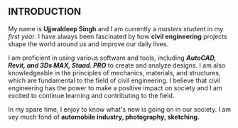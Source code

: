 ## INTRODUCTION

My name is **Ujjwaldeep Singh** and I am currently a *masters student* in my *first year*. I have always been fascinated by how **civil engineering** projects shape the world around us and improve our daily lives.

I am proficient in using various software and tools, including ***AutoCAD, Revit, and 3Ds MAX, Staad. PRO*** to create and analyze designs. I am also knowledgeable in the principles of mechanics, materials, and structures, which are fundamental to the field of civil engineering. I believe that civil engineering has the power to make a positive impact on society and I am excited to continue learning and contributing to the field.

In my spare time, I enjoy to know what's new is going on in our society. I am vey much fond of **automobile industry, photography, sketching.** 

